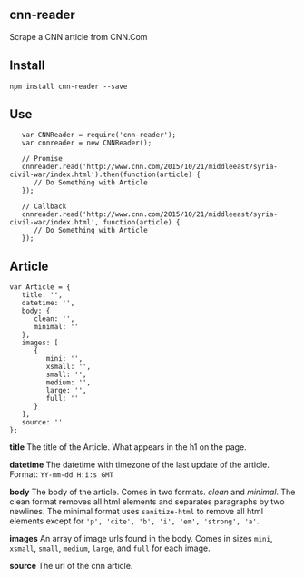 cnn-reader
----------

Scrape a CNN article from CNN.Com


## Install

```
npm install cnn-reader --save
```

## Use

```
   var CNNReader = require('cnn-reader');
   var cnnreader = new CNNReader();

   // Promise
   cnnreader.read('http://www.cnn.com/2015/10/21/middleeast/syria-civil-war/index.html').then(function(article) {
      // Do Something with Article
   });

   // Callback
   cnnreader.read('http://www.cnn.com/2015/10/21/middleeast/syria-civil-war/index.html', function(article) {
      // Do Something with Article
   });
```

## Article

```
var Article = {
   title: '',
   datetime: '',
   body: {
      clean: '',
      minimal: ''
   },
   images: [
      {
         mini: '',
         xsmall: '',
         small: '',
         medium: '',
         large: '',
         full: ''
      }
   ],
   source: ''
};
```

**title**
The title of the Article. What appears in the h1 on the page.

**datetime**
The datetime with timezone of the last update of the article. Format: `YY-mm-dd H:i:s GMT`

**body**
The body of the article. Comes in two formats. *clean* and *minimal*. The clean format removes all html elements and separates paragraphs by two newlines. The minimal format uses `sanitize-html` to remove all html elements except for `'p', 'cite', 'b', 'i', 'em', 'strong', 'a'`.

**images**
An array of image urls found in the body. Comes in sizes `mini`, `xsmall`, `small`, `medium`, `large`, and `full` for each image.

**source**
The url of the cnn article.